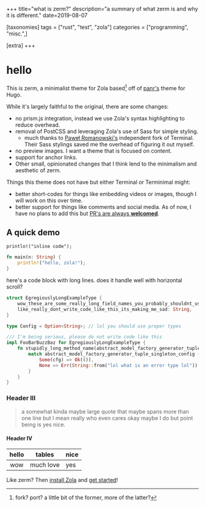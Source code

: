 +++
title="what is zerm?"
description="a summary of what zerm is and why it is different."
date=2019-08-07

[taxonomies]
tags = ["rust", "test", "zola"]
categories = ["programming", "misc.",]

[extra]
+++

# hello

This is zerm, a minimalist theme for Zola based[^1] off of [panr's](https://twitter.com/panr)
theme for Hugo.

While it's largely faithful to the original, there are some changes:
- no prism.js integration, instead we use Zola's syntax highlighting to reduce overhead.
- removal of PostCSS and leveraging Zola's use of Sass for simple styling.
  - much thanks to [Paweł
    Romanowski's](https://github.com/pawroman/zola-theme-terminimal/)
    independent fork of Terminal. Their Sass stylings saved me the overhead of
    figuring it out myself.
- no preview images. I want a theme that is focused on content.
- support for anchor links.
- Other small, opinionated changes that I think lend to the minimalism and
  aesthetic of zerm.
  
  
Things this theme does not have but either Terminal or Terminimal might:
- better short-codes for things like embedding videos or images, though I will
  work on this over time.
- better support for things like comments and social media. As of now, I have
  no plans to add this but [PR's are always
  **welcomed**](https://github.com/ejmg/zerm/pulls).
  
## A quick demo

`println!("inline code");`

```rs
fn main(n: String) {
    println!("hello, zola!");
}
```

here's a code block with long lines. does it handle well with horizontal scroll?

```rs
struct EgregiouslyLongExampleType {
    wow_these_are_some_really_long_field_names_you_probably_shouldnt_use_in_code: f64,
    like_really_dont_write_code_like_this_its_making_me_sad: String,
}

type Config = Option<String>; // lol you should use proper types

/// I'm being serious, please do not write code like this
impl FooBarBuzzBaz for EgregiouslyLongExampleType {
    fn stupidly_long_method_name(abstract_model_factory_generator_tuple_singleton_config: Config) -> Result<(), String> {
        match abstract_model_factory_generator_tuple_singleton_config {
            Some(cfg) => Ok(()),
            None => Err(String::from("lol what is an error type lol"))
        }
    }
}
```

### Header III

> a somewhat kinda maybe large quote that maybe spans
> more than one line but I mean really who even cares
> okay maybe I do but point being is yes nice.

#### Header IV

| hello | tables    | nice |
|:-----:|:---------:|------|
| wow   | much love | yes  |

  
Like zerm? Then [install
Zola](https://www.getzola.org/documentation/getting-started/installation/) and
[get started](https://www.getzola.org/documentation/themes/installing-and-using-themes/#installing-a-theme)!

[^1]: fork? port? a little bit of the former, more of the latter?

